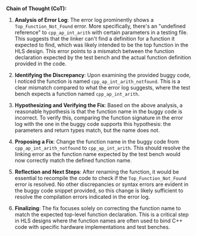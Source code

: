 **Chain of Thought (CoT):**

1. **Analysis of Error Log**:
   The error log prominently shows a `Top_Function_Not_Found` error. More specifically, there's an "undefined reference" to `cpp_ap_int_arith` with certain parameters in a testing file. This suggests that the linker can't find a definition for a function it expected to find, which was likely intended to be the top function in the HLS design. This error points to a mismatch between the function declaration expected by the test bench and the actual function definition provided in the code.

2. **Identifying the Discrepancy**:
   Upon examining the provided buggy code, I noticed the function is named `cpp_ap_int_arith_notfound`. This is a clear mismatch compared to what the error log suggests, where the test bench expects a function named `cpp_ap_int_arith`.

3. **Hypothesizing and Verifying the Fix**:
   Based on the above analysis, a reasonable hypothesis is that the function name in the buggy code is incorrect. To verify this, comparing the function signature in the error log with the one in the buggy code supports this hypothesis: the parameters and return types match, but the name does not.

4. **Proposing a Fix**:
   Change the function name in the buggy code from `cpp_ap_int_arith_notfound` to `cpp_ap_int_arith`. This should resolve the linking error as the function name expected by the test bench would now correctly match the defined function name.

5. **Reflection and Next Steps**:
   After renaming the function, it would be essential to recompile the code to check if the `Top_Function_Not_Found` error is resolved. No other discrepancies or syntax errors are evident in the buggy code snippet provided, so this change is likely sufficient to resolve the compilation errors indicated in the error log.

6. **Finalizing**:
   The fix focuses solely on correcting the function name to match the expected top-level function declaration. This is a critical step in HLS designs where the function names are often used to bind C++ code with specific hardware implementations and test benches.